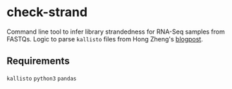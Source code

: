 # check-strand
Command line tool to infer library strandedness for RNA-Seq samples from FASTQs. 
Logic to parse `kallisto` files from Hong Zheng's [blogpost](https://fishycat.netlify.app/en/2017/08/strandness_in_rnaseq/).

## Requirements
`kallisto`
`python3`
`pandas`
